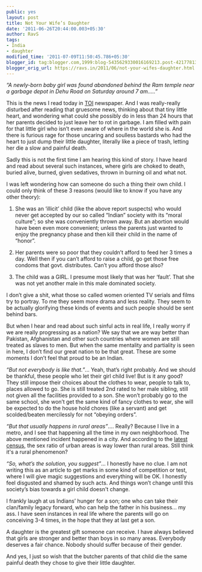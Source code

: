 ```yaml
---
public: yes
layout: post
title: Not Your Wife’s Daughter
date: '2011-06-26T20:44:00.003+05:30'
author: RavS
tags:
- India
- daughter
modified_time: '2011-07-09T11:50:45.786+05:30'
blogger_id: tag:blogger.com,1999:blog-5435629330016169213.post-4217781368453386354
blogger_orig_url: https://ravs.in/2011/06/not-your-wifes-daughter.html
---
```


_“A newly-born baby girl was found abandoned behind the Ram temple near a garbage depot in Dehu Road on Saturday around 7 am.....”_

This is the news I read today in [TOI](http://timesofindia.indiatimes.com/city/pune/Newly-born-girl-found-abandoned/articleshow/8994054.cms) newspaper. And I was really-really disturbed after reading that gruesome news, thinking about that tiny little heart, and wondering what could she possibly do in less than 24 hours that her parents decided to just leave her to rot in garbage. I am filled with pain for that little girl who isn’t even aware of where in the world she is. And there is furious rage for those uncaring and soulless bastards who had the heart to just dump their little daughter, literally like a piece of trash, letting her die a slow and painful death.

Sadly this is not the first time I am hearing this kind of story. I have heard and read about several such instances, where girls are choked to death, buried alive, burned, given sedatives, thrown in burning oil and what not.

I was left wondering how can someone do such a thing their own child. I could only think of these 3 reasons (would like to know if you have any other theory):

1. She was an ‘illicit’ child (like the above report suspects) who would never get accepted by our so called “Indian” society with its “moral culture”; so she was conveniently thrown away. But an abortion would have been even more convenient; unless the parents just wanted to enjoy the pregnancy phase and then kill their child in the name of “honor”.

2. Her parents were so poor that they couldn’t afford to feed her 3 times a day. Well then if you can’t afford to raise a child, go get those free condoms that govt. distributes. Can’t you afford those also?

3. The child was a GIRL. I presume most likely that was her ‘fault’. That she was not yet another male in this male dominated society.

I don’t give a shit, what those so called women oriented TV serials and films try to portray. To me they seem more drama and less reality. They seem to be actually glorifying these kinds of events and such people should be sent behind bars.

But when I hear and read about such sinful acts in real life, I really worry if we are really progressing as a nation? We say that we are way better than Pakistan, Afghanistan and other such countries where women are still treated as slaves to men. But when the same mentality and partiality is seen in here, I don’t find our great nation to be that great. These are some moments I don’t feel that proud to be an Indian.

_“But not everybody is like that.”_... Yeah, that’s right probably. And we should be thankful, these people who let their girl child live! But is it any good? They still impose their choices about the clothes to wear, people to talk to, places allowed to go. She is still treated 2nd rated to her male sibling, still not given all the facilities provided to a son. She won’t probably go to the same school, she won’t get the same kind of fancy clothes to wear, she will be expected to do the house hold chores (like a servant) and get scolded/beaten mercilessly for not “obeying orders”.

_“But that usually happens in rural areas”_.... Really? Because I live in a metro, and I see that happening all the time in my own neighborhood. The above mentioned incident happened in a city. And according to the [latest census](http://censusindia.gov.in/Census_Data_2001/India_at_glance/fsex.aspx), the sex ratio of urban areas is way lower than rural areas. Still think it's a rural phenomenon?

_“So, what’s the solution, you suggest”_... I honestly have no clue. I am not writing this as an article to get marks in some kind of competition or test, where I will give magic suggestions and everything will be OK. I honestly feel disgusted and shamed by such acts. And things won’t change until this society’s bias towards a girl child doesn't change.

I frankly laugh at us Indians’ hunger for a son; one who can take their clan/family legacy forward, who can help the father in his business... my ass. I have seen instances in real life where the parents will go on conceiving 3-4 times, in the hope that they at last get a son.

A daughter is the greatest gift someone can receive. I have always believed that girls are stronger and better than boys in so many areas. Everybody deserves a fair chance. Nobody should suffer because of their gender.

And yes, I just so wish that the butcher parents of that child die the same painful death they chose to give their little daughter.
